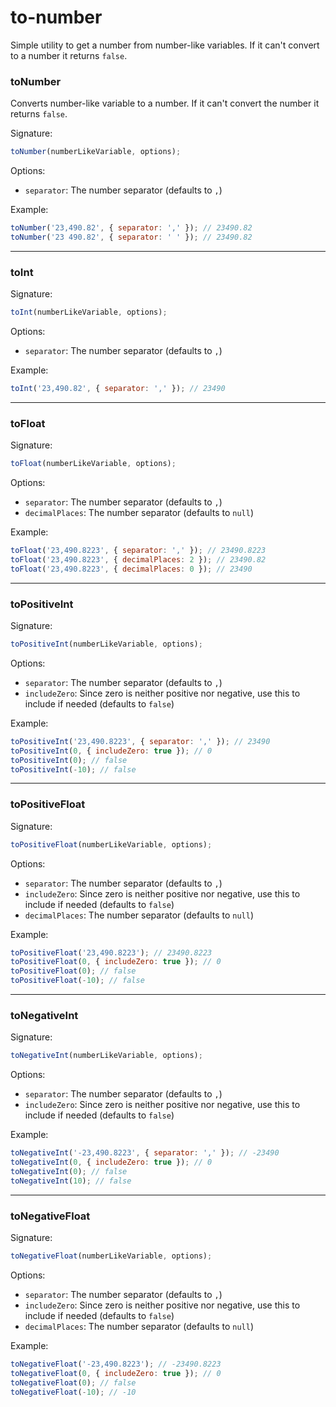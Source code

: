 # to-number

Simple utility to get a number from number-like variables. If it can't convert to a number it returns `false`.

### toNumber

Converts number-like variable to a number. If it can't convert the number it returns `false`.

Signature:
```js
toNumber(numberLikeVariable, options);
```

Options:  
- `separator`: The number separator (defaults to `,`)

Example:

```js
toNumber('23,490.82', { separator: ',' }); // 23490.82
toNumber('23 490.82', { separator: ' ' }); // 23490.82
```
----

### toInt

Signature:
```js
toInt(numberLikeVariable, options);
```

Options:  
- `separator`: The number separator (defaults to `,`)

Example:

```js
toInt('23,490.82', { separator: ',' }); // 23490
```

----

### toFloat

Signature:
```js
toFloat(numberLikeVariable, options);
```

Options:  
- `separator`: The number separator (defaults to `,`)
- `decimalPlaces`: The number separator (defaults to `null`)

Example:

```js
toFloat('23,490.8223', { separator: ',' }); // 23490.8223
toFloat('23,490.8223', { decimalPlaces: 2 }); // 23490.82
toFloat('23,490.8223', { decimalPlaces: 0 }); // 23490
```

----

### toPositiveInt

Signature:
```js
toPositiveInt(numberLikeVariable, options);
```

Options:  
- `separator`: The number separator (defaults to `,`)
- `includeZero`: Since zero is neither positive nor negative, use this to include if needed (defaults to `false`)

Example:

```js
toPositiveInt('23,490.8223', { separator: ',' }); // 23490
toPositiveInt(0, { includeZero: true }); // 0
toPositiveInt(0); // false
toPositiveInt(-10); // false
```

----

### toPositiveFloat

Signature:
```js
toPositiveFloat(numberLikeVariable, options);
```

Options:  
- `separator`: The number separator (defaults to `,`)
- `includeZero`: Since zero is neither positive nor negative, use this to include if needed (defaults to `false`)
- `decimalPlaces`: The number separator (defaults to `null`)

Example:

```js
toPositiveFloat('23,490.8223'); // 23490.8223
toPositiveFloat(0, { includeZero: true }); // 0
toPositiveFloat(0); // false
toPositiveFloat(-10); // false
```

----

### toNegativeInt

Signature:
```js
toNegativeInt(numberLikeVariable, options);
```

Options:  
- `separator`: The number separator (defaults to `,`)
- `includeZero`: Since zero is neither positive nor negative, use this to include if needed (defaults to `false`)

Example:

```js
toNegativeInt('-23,490.8223', { separator: ',' }); // -23490
toNegativeInt(0, { includeZero: true }); // 0
toNegativeInt(0); // false
toNegativeInt(10); // false
```

----

### toNegativeFloat

Signature:
```js
toNegativeFloat(numberLikeVariable, options);
```

Options:  
- `separator`: The number separator (defaults to `,`)
- `includeZero`: Since zero is neither positive nor negative, use this to include if needed (defaults to `false`)
- `decimalPlaces`: The number separator (defaults to `null`)

Example:

```js
toNegativeFloat('-23,490.8223'); // -23490.8223
toNegativeFloat(0, { includeZero: true }); // 0
toNegativeFloat(0); // false
toNegativeFloat(-10); // -10
```
